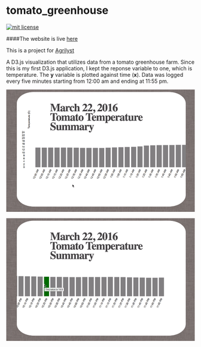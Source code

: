 # tomato_greenhouse

<a href="https://opensource.org/licenses/MIT"><img src="https://img.shields.io/badge/mit-license-brightgreen.svg" alt="mit license"></a>

####The website is live [here](http://kaira.one/tomato_greenhouse)

This is a project for [Agrilyst](http://agrilyst.com/)

A D3.js visualization that utilizes data from a tomato greenhouse farm. Since this is my first D3.js application,
I kept the reponse variable to one, which is temperature. The <strong>y</strong> variable is plotted against time (<strong>x</strong>).
Data was logged every five minutes starting from 12:00 am and ending at 11:55 pm.

![tomato demo](tomato-0.gif "tomato-0")

![tomato demo](tomato-1.gif "tomato-1")
